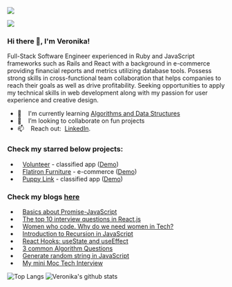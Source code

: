 <img src="https://wallpaperaccess.com/full/3630747.jpg"/>

![](https://komarev.com/ghpvc/?username=vshengeliya&color=blue)
### Hi there 👋, I'm Veronika!
Full-Stack Software Engineer experienced in Ruby and JavaScript frameworks such as Rails and React with a background in e-commerce providing financial reports and metrics utilizing database tools. Possess strong skills in cross-functional team collaboration that helps companies to reach their goals as well as drive profitability. Seeking opportunities to apply my technical skills in web development along with my passion for user experience and creative design.

- 🌱  &nbsp;&nbsp; I'm currently learning [Algorithms and Data Structures](https://github.com/vshengeliya/algos-practice)
- 👯  &nbsp;&nbsp; I’m looking to collaborate on fun projects
- 📫  &nbsp;&nbsp; Reach out: &nbsp;[LinkedIn](https://www.linkedin.com/in/veronikashengeliya/).


### Check my starred below projects:
- &nbsp;&nbsp; [Volunteer](https://github.com/vshengeliya/volunteer_frontend)  - classified app ([Demo](https://www.youtube.com/watch?v=Su-lPvynOsk))<br>
- &nbsp;&nbsp; [Flatiron Furniture](https://github.com/vshengeliya/flatiron_furniture) - e-commerce ([Demo](https://www.youtube.com/watch?v=uJ8aHeDJoUQ))<br>
- &nbsp;&nbsp; [Puppy Link](https://github.com/vshengeliya/Puppy_LInk) - classified app ([Demo](https://www.youtube.com/watch?v=khBJLoUQYjQ))<br>

### Check my blogs [here](https://vshengeliya.medium.com/)
 - &nbsp;&nbsp; [Basics about Promise-JavaScript](https://vshengeliya.medium.com/basics-about-promise-javascript-663a85edb1c2)<br>
 - &nbsp;&nbsp; [The top 10 interview questions in React.js](https://vshengeliya.medium.com/the-top-10-interview-questions-in-react-js-75529677f971)<br>
 - &nbsp;&nbsp; [Women who code. Why do we need women in Tech?](https://vshengeliya.medium.com/why-do-we-need-women-in-tech-8a88b17109b5)
 - &nbsp;&nbsp; [Introduction to Recursion in JavaScript](https://vshengeliya.medium.com/introduction-to-recursion-in-javascript-2cca77ce45dd)
 - &nbsp;&nbsp; [React Hooks: useState and useEffect](https://medium.com/swlh/reactjs-hooks-usestate-and-useeffect-795f46a27042)
 - &nbsp;&nbsp; [3 common Algorithm Questions](https://vshengeliya.medium.com/3-common-algorithm-questions-ec69f5df37e0)
 - &nbsp;&nbsp; [Generate random string in JavaScript](https://vshengeliya.medium.com/generate-random-string-in-javascript-27477fe9abc9)
 - &nbsp;&nbsp; [My mini Moc Tech Interview](https://vshengeliya.medium.com/my-mini-moc-tech-interview-a8a98cbd4aca)

![Top Langs](https://github-readme-stats.vercel.app/api/top-langs/?username=vshengeliya&layout=compact)
![Veronika's github stats](https://github-readme-stats.vercel.app/api?username=vshengeliya&count_private=true&show_icons=true)



<!--
**vshengeliya/vshengeliya** is a ✨ _special_ ✨ repository because its `README.md` (this file) appears on your GitHub profile.

Here are some ideas to get you started:

- 🔭 I’m currently working on ...
- 🌱 I’m currently learning ...
- 👯 I’m looking to collaborate on ...
- 🤔 I’m looking for help with ...
- 💬 Ask me about ...
- 📫 How to reach me: ...
- 😄 Pronouns: ...
- ⚡ Fun fact: ...
-->
